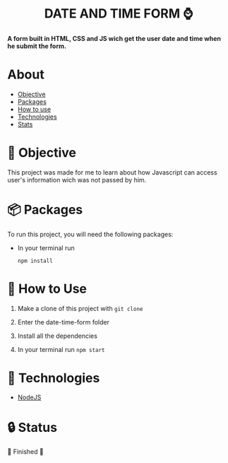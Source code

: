 <h1 align="center">DATE AND TIME FORM ⌚</h1>

<h4 align="init">A form built in HTML, CSS and JS wich get the user date and time when he submit the form.</h4>

About
=========
* [Objective](https://github.com/othiagocorreia/date-time-form/blob/main/README.md#-objective)
* [Packages](https://github.com/othiagocorreia/date-time-form/blob/main/README.md#-packages)
* [How to use](https://github.com/othiagocorreia/date-time-form/blob/main/README.md#-how-to-use)
* [Technologies](https://github.com/othiagocorreia/date-time-form/blob/main/README.md#-technologies)
* [Stats](https://github.com/othiagocorreia/date-time-form/blob/main/README.md#-status)

# 🎯 Objective
This project was made for me to learn about how Javascript can access user's information wich was not passed by him.

# 📦 Packages
To run this project, you will need the following packages: 

* In your terminal run

    ``` npm install ```

    
# 🔨 How to Use

1. Make a clone of this project with ``` git clone ```

2. Enter the date-time-form folder

3. Install all the dependencies 

4. In your terminal run ``` npm start ```

# 👾 Technologies

* [NodeJS](https://nodejs.org/en/)

# 🔒 Status
🥂 Finished 🥂
